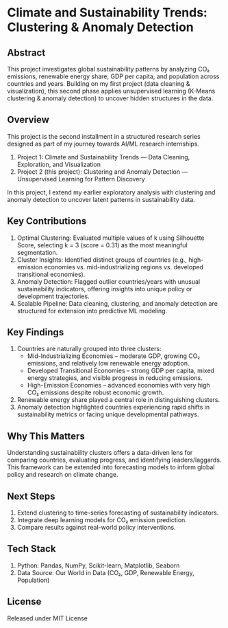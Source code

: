 # Climate and Sustainability Trends: Clustering & Anomaly Detection

## Abstract
This project investigates global sustainability patterns by analyzing CO₂ emissions, renewable energy share, GDP per capita, and population across countries and years. Building on my first project (data cleaning & visualization), this second phase applies unsupervised learning (K-Means clustering & anomaly detection) to uncover hidden structures in the data.

## Overview
This project is the second installment in a structured research series designed as part of my journey towards AI/ML research internships.

1. Project 1: Climate and Sustainability Trends — Data Cleaning, Exploration, and Visualization
2. Project 2 (this project): Clustering and Anomaly Detection — Unsupervised Learning for Pattern Discovery

In this project, I extend my earlier exploratory analysis with clustering and anomaly detection to uncover latent patterns in sustainability data.

## Key Contributions
 1. Optimal Clustering: Evaluated multiple values of k using Silhouette Score, selecting k = 3 (score = 0.31) as the most meaningful segmentation.
 2. Cluster Insights: Identified distinct groups of countries (e.g., high-emission economies vs. mid-industrializing regions vs. developed transitional economies).
 3. Anomaly Detection: Flagged outlier countries/years with unusual sustainability indicators, offering insights into unique policy or development trajectories.
 4. Scalable Pipeline: Data cleaning, clustering, and anomaly detection are structured for extension into predictive ML modeling.

## Key Findings
  1. Countries are naturally grouped into three clusters:
      * Mid-Industrializing Economies – moderate GDP, growing CO₂ emissions, and relatively low renewable energy adoption.
      * Developed Transitional Economies – strong GDP per capita, mixed energy strategies, and visible progress in reducing emissions.
      * High-Emission Economies – advanced economies with very high CO₂ emissions despite robust economic growth.
  3. Renewable energy share played a central role in distinguishing clusters.
  4. Anomaly detection highlighted countries experiencing rapid shifts in sustainability metrics or facing unique developmental pathways.

## Why This Matters
Understanding sustainability clusters offers a data-driven lens for comparing countries, evaluating progress, and identifying leaders/laggards. This framework can be extended into forecasting models to inform global policy and research on climate change.

## Next Steps
 1. Extend clustering to time-series forecasting of sustainability indicators.
 2. Integrate deep learning models for CO₂ emission prediction.
 3. Compare results against real-world policy interventions.

## Tech Stack
 1. Python: Pandas, NumPy, Scikit-learn, Matplotlib, Seaborn
 2. Data Source: Our World in Data (CO₂, GDP, Renewable Energy, Population)

## License
Released under MIT License


